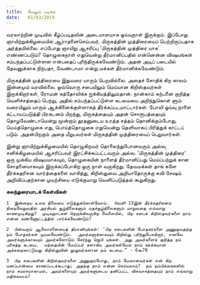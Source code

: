 ```yaml
---
title:  மேலும் படிக்க
date:   01/03/2019
---
```


வரலாற்றின் முடிவில் கீழ்ப்படிதலின் அடையாளமாக ஒய்வுநாள் இருக்கும்.  இப்போது ஞாயிற்றுக்கிழமையில் ஆராதனைசெய்பவர், மிருகத்தின் முத்திரையைப் பெற்றிருப்பதாக அர்த்தமில்லை.  எப்போது ஞாயிறு ஆசரிப்பு ‘மிருகத்தின் முத்திரை யாக’ எண்ணப்படும்?  தொழுகைநாள் எதுவென்று தீர்மானிப்பதில் என்னென்ன விஷயங்கள் சம்பந்தப்பட்டுள்ளன என்பதைப் புரிந்திருக்கவேண்டும். அதன் அடிப் படையில் தேவனுக்காக நிற்பதா, வேண்டாமா என்று மக்கள் தீர்மானிக்கவேண்டும். 

மிருகத்தின் முத்திரையை இதுவரை  யாரும் பெறவில்லை.  அதைச் சோதிக் கிற காலம் இன்னமும் வரவில்லை.  ஒவ்வொரு சபையிலும் மெய்யான கிறிஸ்தவர்கள் இருக்கிறார்கள், ரோமன் கத்தோலிக்க ஐக்கியத்திலும்தான்.  நான்காம் கற்பனை குறித்த வெளிச்சத்தைப் பெற்று, அதில் சம்பந்தப்பட்டுள்ள கடமையை அறிந்துகொள் ளும் வரையிலும் யாரும் ஆக்கினைக்குள்ளாகத் தீர்க்கப்படமாட்டார்கள்.  போலி ஓய்வு நாளை கட்டாயப்படுத்தி பிரகடனம் பிறந்து, மிருகத்தையும் அதன் சொரூபத்தையும் தொழவேண்டாமென்று மூன்றாம் தூதனுடைய உரத்த சத்தம் தொனிக்கும்போது, மெய்த்தொழுகை எது, பொய்த்தொழுகை எதுவென்று தெளிவாகப் பிரித்துக் காட்டப் படும்.  அதன்பிறகும் அதை மீறுபவர்கள் மிருகத்தின் முத்திரையைப் பெறுவார்கள்.

இன்று ஞாயிற்றுக்கிழமையில் தொழுகிறவர் தொலைந்துபோனவரும் அல்ல, சனிக்கிழமையில் ஆசரிப்பவர் இரட்சிக்கப்பட்டவரும் அல்ல.  ‘மிருகத்தின் முத்திரை’ ஒரு முக்கிய விஷயமாகவும், தொழுகையின் நாளைத் தீர்மானிப்பது மெய்ப்பற்றுக் கான சோதனையாகவும் இருக்கப்போகிற ஒரு நாள் வருகிறது.  தேவமக்கள் தாங் களே தீர்க்கதரிசன வார்த்தைகளை வாசித்து, கிறிஸ்துவை அறியாதோருக்கு சுவி சேஷம் அறிவிப்பதற்கான முயற்சியை எடுக்குமாறு வெளிப்படுத்தல் கூறுகிறது.

**கலந்துரையாடக் கேள்விகள்**

`1	இன்றைய உலக நிலையை எடுத்துக்கொள்வோம்.  வெளி 13இன் தீர்க்கதரிசனம் நிறைவேறுவதில் அரசியல் சூழ்நிலைகளும் மதச்சூழ்நிலைகளும் மாறுவதை எவ்வாறு காணமுடிகிறது?  முடிவுநாட்கள் நெருங்கிவருகிற வேளையில், பிற சபைக் கிறிஸ்தவர்களை நாம் என்ன கண்ணோட்டத்தில் பார்க்கவேண்டும்?`

`2	பின்வரும் ஆலோசனையைத் தியானியுங்கள்: ‘பிற சபைகளின் போதகர்களை அணுகுவதற்கு நம் போதகர்கள் முயலவேண்டும்.  அவர்களுக்காகவும் கிறிஸ்து பரிந்துபேசுகிறார், எனவே அவர்களுக்காகவும் அவர்களோடும் சேர்ந்து ஜெபி யுங்கள். அது அவர்களைக் குறித்த நம் பரிசுத்த கடமை.  மந்தையின் மேய்ப்பர் களாகிய அவர்கள்மேல் நாம் ஊக்கமான அக்கறைகாட்டுவது கிறிஸ்துவின் தூதுவர்களான நம் கடமை.” - 6கூ78`

`3	பிற சபைகளின் கிறிஸ்தவர்களை அணுகும்போது, நாம் மேலானவர்கள் என் கிற மனப்பான்மை காணப்படக்கூடாது; அதற்கு நாம் என்ன செய்யலாம்?  நம் நம்பிக்கைகளில் நாம் சமரசமாகாமல், அவர்களையும் அவர்களுடைய தனிப்பட்ட விசுவாசத்தையும் நாம் எவ்வாறு மதிக்கலாம்?`